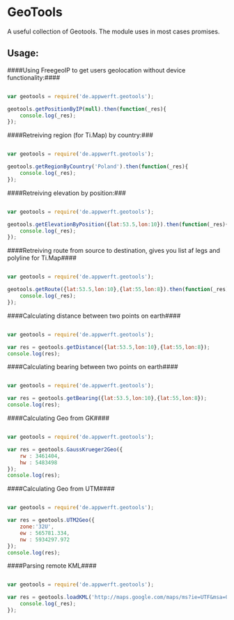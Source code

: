 GeoTools
========

A useful collection of Geotools. The module uses in most cases promises.

Usage:
-----
####Using FreegeoIP to get users geolocation without device functionality:####

```javascript

var geotools = require('de.appwerft.geotools');

geotools.getPositionByIP(null).then(function(_res){
    console.log(_res);
});

```

####Retreiving region (for Ti.Map) by country:###

```javascript

var geotools = require('de.appwerft.geotools');

geotools.getRegionByCountry('Poland').then(function(_res){
    console.log(_res);
});
```

####Retreiving elevation by position:###

```javascript

var geotools = require('de.appwerft.geotools');

geotools.getElevationByPosition({lat:53.5,lon:10}).then(function(_res){
    console.log(_res);
});
```



####Retreiving route from source to destination, gives you list af legs and polyline for Ti.Map####

```javascript

var geotools = require('de.appwerft.geotools');

geotools.getRoute({lat:53.5,lon:10},{lat:55,lon:8}).then(function(_res){
    console.log(_res);
});
```

####Calculating distance between two points on earth####

```javascript

var geotools = require('de.appwerft.geotools');

var res = geotools.getDistance({lat:53.5,lon:10},{lat:55,lon:8});
console.log(res);

```

####Calculating bearing between two points on earth####

```javascript

var geotools = require('de.appwerft.geotools');

var res = geotools.getBearing({lat:53.5,lon:10},{lat:55,lon:8});
console.log(res);
```

####Calculating Geo from GK####

```javascript

var geotools = require('de.appwerft.geotools');

var res = geotools.GaussKrueger2Geo({
    rw : 3461404, 
    hw : 5483498
});
console.log(res);
```

####Calculating Geo from UTM####

```javascript

var geotools = require('de.appwerft.geotools');

var res = geotools.UTM2Geo({
    zone:'32U',
    ew : 565781.334,
    nw : 5934297.972
});
console.log(res);
```


####Parsing remote KML####

```javascript

var geotools = require('de.appwerft.geotools');

var res = geotools.loadKML('http://maps.google.com/maps/ms?ie=UTF&msa=0&msid=217110902183005084784.00049d962454fabcabdc2&output=kml').then(function(_res){
    console.log(_res);
});

```


